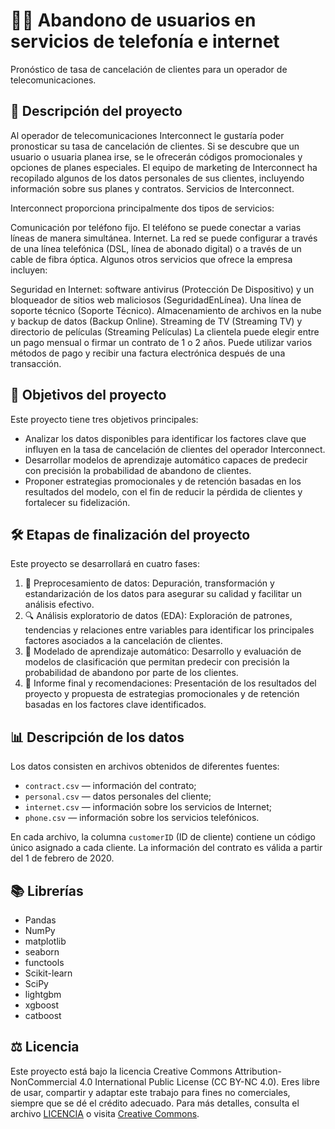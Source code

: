 # 📲🌐 Abandono de usuarios en servicios de telefonía e internet
Pronóstico de tasa de cancelación de clientes para un operador de telecomunicaciones.

## 📄 Descripción del proyecto
Al operador de telecomunicaciones Interconnect le gustaría poder pronosticar su tasa de cancelación de clientes. Si se descubre que un usuario o usuaria planea irse, se le ofrecerán códigos promocionales y opciones de planes especiales. El equipo de marketing de Interconnect ha recopilado algunos de los datos personales de sus clientes, incluyendo información sobre sus planes y contratos.
Servicios de Interconnect.

Interconnect proporciona principalmente dos tipos de servicios:

Comunicación por teléfono fijo. El teléfono se puede conectar a varias líneas de manera simultánea.
Internet. La red se puede configurar a través de una línea telefónica (DSL, línea de abonado digital) o a través de un cable de fibra óptica.
Algunos otros servicios que ofrece la empresa incluyen:

Seguridad en Internet: software antivirus (Protección De Dispositivo) y un bloqueador de sitios web maliciosos (SeguridadEnLínea).
Una línea de soporte técnico (Soporte Técnico).
Almacenamiento de archivos en la nube y backup de datos (Backup Online).
Streaming de TV (Streaming TV) y directorio de películas (Streaming Películas)
La clientela puede elegir entre un pago mensual o firmar un contrato de 1 o 2 años. Puede utilizar varios métodos de pago y recibir una factura electrónica después de una transacción.

## 🎯 Objetivos del proyecto
Este proyecto tiene tres objetivos principales:

- Analizar los datos disponibles para identificar los factores clave que influyen en la tasa de cancelación de clientes del operador Interconnect.
- Desarrollar modelos de aprendizaje automático capaces de predecir con precisión la probabilidad de abandono de clientes.
- Proponer estrategias promocionales y de retención basadas en los resultados del modelo, con el fin de reducir la pérdida de clientes y fortalecer su fidelización.

## 🛠 Etapas de finalización del proyecto
Este proyecto se desarrollará en cuatro fases:

1. 🔧 Preprocesamiento de datos: Depuración, transformación y estandarización de los datos para asegurar su calidad y facilitar un análisis efectivo.
2. 🔍 Análisis exploratorio de datos (EDA): Exploración de patrones, tendencias y relaciones entre variables para identificar los principales factores asociados a la cancelación de clientes.
3. 🤖 Modelado de aprendizaje automático: Desarrollo y evaluación de modelos de clasificación que permitan predecir con precisión la probabilidad de abandono por parte de los clientes.
4. 📝 Informe final y recomendaciones: Presentación de los resultados del proyecto y propuesta de estrategias promocionales y de retención basadas en los factores clave identificados.

## 📊 Descripción de los datos

Los datos consisten en archivos obtenidos de diferentes fuentes:

- `contract.csv` — información del contrato;
- `personal.csv` — datos personales del cliente;
- `internet.csv` — información sobre los servicios de Internet;
- `phone.csv` — información sobre los servicios telefónicos.

En cada archivo, la columna `customerID` (ID de cliente) contiene un código único asignado a cada cliente. La información del contrato es válida a partir del 1 de febrero de 2020.
  
## 📚 Librerías 
- Pandas
- NumPy
- matplotlib
- seaborn
- functools
- Scikit-learn
- SciPy
- lightgbm
- xgboost
- catboost

## ⚖️ Licencia
Este proyecto está bajo la licencia Creative Commons Attribution-NonCommercial 4.0 International Public License (CC BY-NC 4.0). Eres libre de usar, compartir y adaptar este trabajo para fines no comerciales, siempre que se dé el crédito adecuado. Para más detalles, consulta el archivo [LICENCIA](LICENCIA.txt) o visita [Creative Commons](https://creativecommons.org/licenses/by-nc/4.0/).

